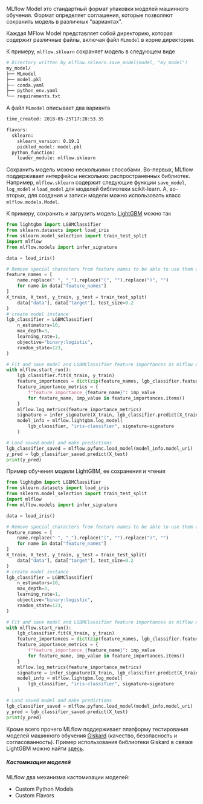 MLflow Model это стандартный формат упаковки моделей машинного обучения. Формат определяет соглашения, которые позволяют сохранить модель в различных "вариантах".

Каждая MFlow Model представляет собой директорию, которая содержит различные файлы, включая файл `MLmodel`  в корне директории.

К примеру, `mlflow.sklearn` сохраняет модель в следующем виде
```bash
# Directory written by mlflow.sklearn.save_model(model, "my_model")
my_model/
├── MLmodel
├── model.pkl
├── conda.yaml
├── python_env.yaml
└── requirements.txt
```

А файл `MLmodel` описывает два варианта
```bash
time_created: 2018-05-25T17:28:53.35

flavors:
  sklearn:
    sklearn_version: 0.19.1
    pickled_model: model.pkl
  python_function:
    loader_module: mlflow.sklearn
```

Сохранить модель можно несколькими способами. Во-первых, MLflow поддерживает интерфейсы нескольких распространенных библиотек. Например, `mlflow.sklearn` содержит следующие функции `save_model`, `log_model` и `load_model` для моделей библиотеки scikit-learn. А, во-вторых, для создания и записи модели можно использовать класс `mlflow.models.Model`.

К примеру, сохранить и загрузить модель [LightGBM](https://mlflow.org/docs/latest/models.html#lightgbm-lightgbm) можно так
```python
from lightgbm import LGBMClassifier
from sklearn.datasets import load_iris
from sklearn.model_selection import train_test_split
import mlflow
from mlflow.models import infer_signature

data = load_iris()

# Remove special characters from feature names to be able to use them as keys for mlflow metrics
feature_names = [
    name.replace(" ", "_").replace("(", "").replace(")", "")
    for name in data["feature_names"]
]
X_train, X_test, y_train, y_test = train_test_split(
    data["data"], data["target"], test_size=0.2
)
# create model instance
lgb_classifier = LGBMClassifier(
    n_estimators=10,
    max_depth=3,
    learning_rate=1,
    objective="binary:logistic",
    random_state=123,
)

# Fit and save model and LGBMClassifier feature importances as mlflow metrics
with mlflow.start_run():
    lgb_classifier.fit(X_train, y_train)
    feature_importances = dict(zip(feature_names, lgb_classifier.feature_importances_))
    feature_importance_metrics = {
        f"feature_importance_{feature_name}": imp_value
        for feature_name, imp_value in feature_importances.items()
    }
    mlflow.log_metrics(feature_importance_metrics)
    signature = infer_signature(X_train, lgb_classifier.predict(X_train))
    model_info = mlflow.lightgbm.log_model(
        lgb_classifier, "iris-classifier", signature=signature
    )

# Load saved model and make predictions
lgb_classifier_saved = mlflow.pyfunc.load_model(model_info.model_uri)
y_pred = lgb_classifier_saved.predict(X_test)
print(y_pred)
```

Пример обучения модели LightGBM, ее сохранения и чтения
```python
from lightgbm import LGBMClassifier
from sklearn.datasets import load_iris
from sklearn.model_selection import train_test_split
import mlflow
from mlflow.models import infer_signature

data = load_iris()

# Remove special characters from feature names to be able to use them as keys for mlflow metrics
feature_names = [
    name.replace(" ", "_").replace("(", "").replace(")", "")
    for name in data["feature_names"]
]
X_train, X_test, y_train, y_test = train_test_split(
    data["data"], data["target"], test_size=0.2
)
# create model instance
lgb_classifier = LGBMClassifier(
    n_estimators=10,
    max_depth=3,
    learning_rate=1,
    objective="binary:logistic",
    random_state=123,
)

# Fit and save model and LGBMClassifier feature importances as mlflow metrics
with mlflow.start_run():
    lgb_classifier.fit(X_train, y_train)
    feature_importances = dict(zip(feature_names, lgb_classifier.feature_importances_))
    feature_importance_metrics = {
        f"feature_importance_{feature_name}": imp_value
        for feature_name, imp_value in feature_importances.items()
    }
    mlflow.log_metrics(feature_importance_metrics)
    signature = infer_signature(X_train, lgb_classifier.predict(X_train))
    model_info = mlflow.lightgbm.log_model(
        lgb_classifier, "iris-classifier", signature=signature
    )

# Load saved model and make predictions
lgb_classifier_saved = mlflow.pyfunc.load_model(model_info.model_uri)
y_pred = lgb_classifier_saved.predict(X_test)
print(y_pred)
```

Кроме всего прочего MLflow поддерживает платформу тестирования моделей машинного обучения [Giskard](https://docs.giskard.ai/en/latest/getting_started/index.html) (качество, безопасность и согласованность). Пример использования библиотеки Giskard в связке LightGBM можно найти [здесь](https://docs.giskard.ai/en/latest/reference/notebooks/insurance_prediction_lgbm.html).

##### Кастомизация моделей

MLflow два механизма кастомизации моделей:
- Custom Python Models
- Custom Flavors

